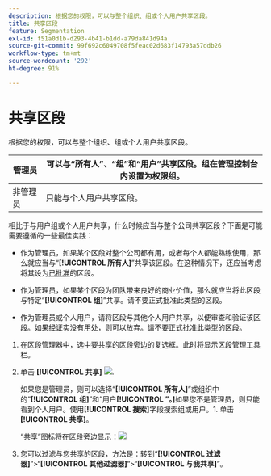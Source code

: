```yaml
---
description: 根据您的权限，可以与整个组织、组或个人用户共享区段。
title: 共享区段
feature: Segmentation
exl-id: f51a0d1b-d293-4b41-b1dd-a79da841d94a
source-git-commit: 99f692c6049708f5feac02d683f14793a57ddb26
workflow-type: tm+mt
source-wordcount: '292'
ht-degree: 91%

---
```


# 共享区段

根据您的权限，可以与整个组织、组或个人用户共享区段。

| 管理员 | 可以与“所有人”、“组”和“用户”共享区段。组在管理控制台内设置为权限组。 |
|---|---|
| 非管理员 | 只能与个人用户共享区段。 |

相比于与用户组或个人用户共享，什么时候应当与整个公司共享区段？下面是可能需要遵循的一些最佳实践：

* 作为管理员，如果某个区段对整个公司都有用，或者每个人都能熟练使用，那么就应当与“**[!UICONTROL 所有人]**”共享该区段。在这种情况下，还应当考虑将其设为[已批准](/help/components/segmentation/segmentation-workflow/seg-approve.md)的区段。

* 作为管理员，如果某个区段为团队带来良好的商业价值，那么就应当将此区段与特定“**[!UICONTROL 组]**”共享。请不要正式批准此类型的区段。
* 作为管理员或个人用户，请将区段与其他个人用户共享，以便审查和验证该区段。如果经证实没有用处，则可以放弃。请不要正式批准此类型的区段。

1. 在区段管理器中，选中要共享的区段旁边的复选框。此时将显示区段管理工具栏。

2. 单击 **[!UICONTROL 共享]** ![](https://spectrum.adobe.com/static/icons/workflow_18/Smock_Share_18_N.svg).

   如果您是管理员，则可以选择“**[!UICONTROL 所有人]**”或组织中的“**[!UICONTROL 组]**”和“用户&#x200B;**[!UICONTROL ”。]**&#x200B;如果您不是管理员，则只能看到个人用户。使用&#x200B;**[!UICONTROL 搜索]**&#x200B;字段搜索组或用户。1. 单击&#x200B;**[!UICONTROL 共享]**。

   “共享”图标将在区段旁边显示：![](https://spectrum.adobe.com/static/icons/workflow_18/Smock_Share_18_N.svg)

3. 您可以过滤与您共享的区段，方法是：转到“**[!UICONTROL 过滤器]**”>“**[!UICONTROL 其他过滤器]**”>“**[!UICONTROL 与我共享]**”。

